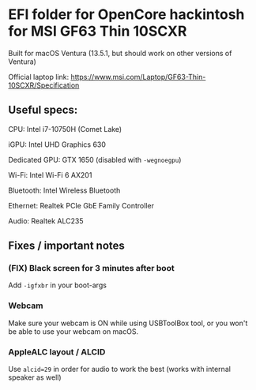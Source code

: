 # EFI folder for OpenCore hackintosh for MSI GF63 Thin 10SCXR

Built for macOS Ventura (13.5.1, but should work on other versions of Ventura)

Official laptop link: https://www.msi.com/Laptop/GF63-Thin-10SCXR/Specification



## Useful specs:

CPU: Intel i7-10750H (Comet Lake)

iGPU: Intel UHD Graphics 630

Dedicated GPU: GTX 1650 (disabled with `-wegnoegpu`)

Wi-Fi: Intel Wi-Fi 6 AX201

Bluetooth: Intel Wireless Bluetooth

Ethernet: Realtek PCIe GbE Family Controller

Audio: Realtek ALC235

## Fixes / important notes

### (FIX) Black screen for 3 minutes after boot

Add `-igfxbr` in your boot-args

### Webcam

Make sure your webcam is ON while using USBToolBox tool, or you won't be able to use your webcam on macOS.

### AppleALC layout / ALCID

Use `alcid=29` in order for audio to work the best (works with internal speaker as well)

